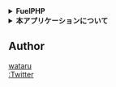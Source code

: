 <details>
<summary>
<strong>FuelPHP</strong>
</summary>
<pre>
<code>

* Version: 1.8
* [Website](http://fuelphp.com/)
* [Release Documentation](http://docs.fuelphp.com)
* [Release API browser](http://api.fuelphp.com)
* [Development branch Documentation](http://dev-docs.fuelphp.com)
* [Development branch API browser](http://dev-api.fuelphp.com)
* [Support Forum](http://fuelphp.com/forums) for comments, discussion and community support

## Description

FuelPHP is a fast, lightweight PHP 5.3+ framework. In an age where frameworks are a dime a dozen, We believe that FuelPHP will stand out in the crowd.  It will do this by combining all the things you love about the great frameworks out there, while getting rid of the bad.

FuelPHP is fully PHP 7 compatible.

## More information

For more detailed information, see the [development wiki](https://github.com/fuelphp/fuelphp/wiki).

##Development Team

* Harro Verton - Project Manager, Developer ([http://wanwizard.eu/](http://wanwizard.eu/))
* Steve West - Core Developer, ORM
* Márk Sági-Kazár - Developer

### Want to join?

The FuelPHP development team is always looking for new team members, who are willing
to help lift the framework to the next level, and have the commitment to not only
produce awesome code, but also great documentation, and support to our users.

You can not apply for membership. Start by sending in pull-requests, work on outstanding
feature requests or bugs, and become active in the #fuelphp IRC channel. If your skills
are up to scratch, we will notice you, and will ask you to become a team member.

### Alumni

* Frank de Jonge - Developer ([http://frenky.net/](http://frenky.net/))
* Jelmer Schreuder - Developer ([http://jelmerschreuder.nl/](http://jelmerschreuder.nl/))
* Phil Sturgeon - Developer ([http://philsturgeon.co.uk](http://philsturgeon.co.uk))
* Dan Horrigan - Founder, Developer ([http://dhorrigan.com](http://dhorrigan.com))

</code>
</pre>
</details>

<details>
<summary>
<strong>本アプリケーションについて</strong>
</summary>
<pre>
<code>

## Sample
https://mybbs-sumple.herokuapp.com/

## Overview
スキルチェック課題として出された、会員制掲示板サイトです。  
要件は以下の通りでした。  
- メールアドレス、パスワード、ユーザーメタ情報（名前、性別、年齢、自己紹介文、アイコン画像）を入力し会員登録出来る機能を含めてください。
- メールアドレス、パスワードによるログイン機能を実装し、ログイン状態を一定期間維持するようにしてください。
- アイコン画像はプロジェクト内の任意の場所にアップロードする仕様とし、DBにはパス情報のみを保存してください。
- 掲示板の形式はスレッド形式とします。（スレッドの新規作成 or 既存スレッド内の投稿に対するレスが出来る）
- 投稿記事には投稿したユーザーのアイコン画像を表示してください。
- 投稿記事中のユーザーアイコン画像をクリックするとそのユーザーのプロフィールページを表示するように実装してください。
- 投稿記事の閲覧は非ログインユーザーも含めた全員が可能で、書き込み・編集・削除はログインユーザのみが出来るように実装してください。

## Feature
- Bootstrap4のデザインテンプレート導入
- スレッド内に動画、画像、マップなどの付加情報を添付出来る仕様を追加
- etc.

</code>
</pre>
</details>

## Author
[wataru](https://github.com/wataboru)  
[:Twitter](https://twitter.com/vengavengavnega)
